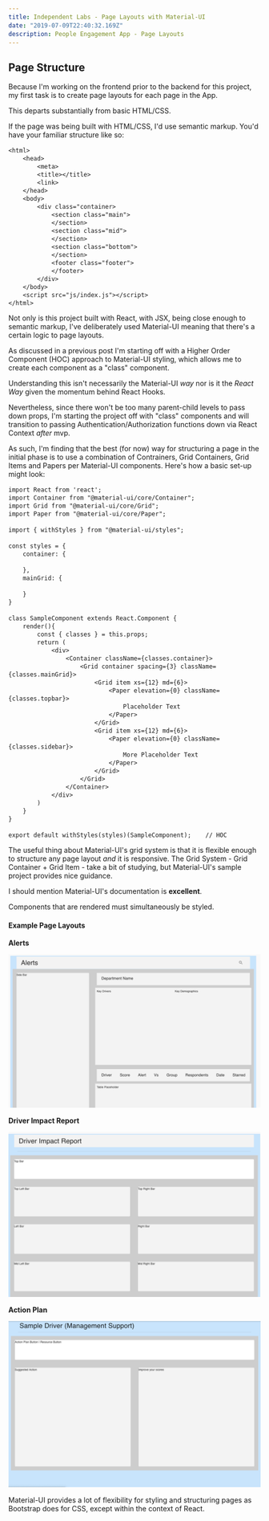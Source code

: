 ```yaml
---
title: Independent Labs - Page Layouts with Material-UI
date: "2019-07-09T22:40:32.169Z"
description: People Engagement App - Page Layouts
---
```


## Page Structure

Because I'm working on the frontend prior to the backend for this project, my first task is to create page layouts for each page in the App.

This departs substantially from basic HTML/CSS.

If the page was being built with HTML/CSS, I'd use semantic markup. You'd have your familiar structure like so:

```
<html>
    <head>
        <meta>
        <title></title>
        <link>
    </head>
    <body>
        <div class="container>
            <section class="main">
            </section>
            <section class="mid">
            </section>
            <section class="bottom">
            </section>
            <footer class="footer">
            </footer>
        </div>
    </body>
    <script src="js/index.js"></script>
</html>
```

Not only is this project built with React, with JSX, being close enough to semantic markup, I've deliberately used Material-UI meaning that there's a certain logic to page layouts.

As discussed in a previous post I'm starting off with a Higher Order Component (HOC) approach to Material-UI styling, which allows me to create each component as a "class" component.

Understanding this isn't necessarily the Material-UI _way_ nor is it the _React Way_ given the momentum behind React Hooks.

Nevertheless, since there won't be too many parent-child levels to pass down props, I'm starting the project off with "class" components and will transition to passing Authentication/Authorization functions down via React Context _after_ mvp.

As such, I'm finding that the best (for now) way for structuring a page in the initial phase is to use a combination of Contrainers, Grid Containers, Grid Items and Papers per Material-UI components. Here's how a basic set-up might look:

```
import React from 'react';
import Container from "@material-ui/core/Container";
import Grid from "@material-ui/core/Grid";
import Paper from "@material-ui/core/Paper";

import { withStyles } from "@material-ui/styles";

const styles = {
    container: {

    },
    mainGrid: {

    }
}

class SampleComponent extends React.Component {
    render(){
        const { classes } = this.props;
        return (
            <div>
                <Container className={classes.container}>
                    <Grid container spacing={3} className={classes.mainGrid}>
                        <Grid item xs={12} md={6}>
                            <Paper elevation={0} className={classes.topbar}>
                                Placeholder Text
                            </Paper>
                        </Grid>
                        <Grid item xs={12} md={6}>
                            <Paper elevation={0} className={classes.sidebar}>
                                More Placeholder Text
                            </Paper>
                        </Grid>
                    </Grid>
                </Container>
            </div>
        )
    }
}

export default withStyles(styles)(SampleComponent);    // HOC

```

The useful thing about Material-UI's grid system is that it is flexible enough to structure any page layout _and_ it is responsive. The Grid System - Grid Container + Grid Item - take a bit of studying, but Material-UI's sample project provides nice guidance.

I should mention Material-UI's documentation is **excellent**.

Components that are rendered must simultaneously be styled.

#### Example Page Layouts

**Alerts**

![Alerts](./alert_layout.png)

**Driver Impact Report**

![Driver Impact Report](./di_layout.png)

**Action Plan**

![Action Plan](./actionplan_layout.png)

Material-UI provides a lot of flexibility for styling and structuring pages as Bootstrap does for CSS, except within the context of React.
